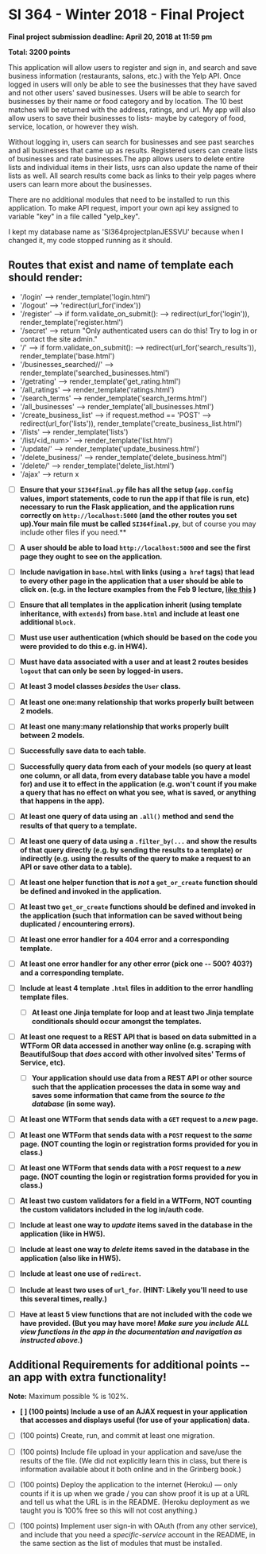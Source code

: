 # SI 364 - Winter 2018 - Final Project

**Final project submission deadline: April 20, 2018 at 11:59 pm**

**Total: 3200 points**

This application will allow users to register and sign in, and search and save business information (restaurants, salons, etc.) with the Yelp API. Once logged in users will only be able to see the businesses that they have saved and not other users' saved businesses. Users will be able to search for businesses by their name or food category and by location. The 10 best matches will be returned with the address, ratings, and url. My app will also allow users to save their businesses to lists- maybe by category of food, service, location, or however they wish. 

Without logging in, users can search for businesses and see past searches and all businesses that came up as results. Registered users can create lists of businesses and rate businesses.The app allows users to delete entire lists and individual items in their lists, usrs can also update the name of their lists as well. All search results come back as links to their yelp pages where users can learn more about the businesses.

There are no additional modules that need to be installed to run this application. To make API request, import your own api key assigned to variable "key" in a file called "yelp_key".

I kept my database name as 'SI364projectplanJESSVU' because when I changed it, my code stopped running as it should.


## Routes that exist and name of template each should render:
- '/login' --> render_template('login.html')
- '/logout' --> 'redirect(url_for('index'))
- '/register' --> if form.validate_on_submit(): --> redirect(url_for('login')), render_template('register.html')
- '/secret' --> return "Only authenticated users can do this! Try to log in or contact the site admin."
- '/' --> if form.validate_on_submit(): --> redirect(url_for('search_results')), render_template('base.html')
- '/businesses_searched/<name>/<location>' --> render_template('searched_businesses.html')
- '/getrating' --> render_template('get_rating.html')
- '/all_ratings' --> render_template('ratings.html')
- '/search_terms' --> render_template('search_terms.html')
- '/all_businesses' --> render_template('all_businesses.html')
- '/create_business_list' --> if request.method == 'POST' --> redirect(url_for('lists')), render_template('create_business_list.html')
- '/lists' --> render_template('lists')
- '/list/<id_num>' --> render_template('list.html')
- '/update/<lst>' --> render_template('update_business.html')
- '/delete_business/<business>' --> render_template('delete_business.html')
- '/delete/<lst>' --> render_template('delete_list.html')
- '/ajax' --> return x

- [ ] **Ensure that your `SI364final.py` file has all the setup (`app.config` values, import statements, code to run the app if that file is run, etc) necessary to run the Flask application, and the application runs correctly on `http://localhost:5000` (and the other routes you set up).**Your main file must be called** `SI364final.py`**, but of course you may include other files if you need.**

- [ ] **A user should be able to load `http://localhost:5000` and see the first page they ought to see on the application.**

- [ ] **Include navigation in `base.html` with links (using `a href` tags) that lead to every other page in the application that a user should be able to click on. (e.g. in the lecture examples from the Feb 9 lecture, [like this](https://www.dropbox.com/s/hjcls4cfdkqwy84/Screenshot%202018-02-15%2013.26.32.png?dl=0) )**

- [ ] **Ensure that all templates in the application inherit (using template inheritance, with `extends`) from `base.html` and include at least one additional `block`.**

- [ ] **Must use user authentication (which should be based on the code you were provided to do this e.g. in HW4).**

- [ ] **Must have data associated with a user and at least 2 routes besides `logout` that can only be seen by logged-in users.**

- [ ] **At least 3 model classes *besides* the `User` class.**

- [ ] **At least one one:many relationship that works properly built between 2 models.**

- [ ] **At least one many:many relationship that works properly built between 2 models.**

- [ ] **Successfully save data to each table.**

- [ ] **Successfully query data from each of your models (so query at least one column, or all data, from every database table you have a model for) and use it to effect in the application (e.g. won't count if you make a query that has no effect on what you see, what is saved, or anything that happens in the app).**

- [ ] **At least one query of data using an `.all()` method and send the results of that query to a template.**

- [ ] **At least one query of data using a `.filter_by(...` and show the results of that query directly (e.g. by sending the results to a template) or indirectly (e.g. using the results of the query to make a request to an API or save other data to a table).**

- [ ] **At least one helper function that is *not* a `get_or_create` function should be defined and invoked in the application.**

- [ ] **At least two `get_or_create` functions should be defined and invoked in the application (such that information can be saved without being duplicated / encountering errors).**

- [ ] **At least one error handler for a 404 error and a corresponding template.**

- [ ] **At least one error handler for any other error (pick one -- 500? 403?) and a corresponding template.**

- [ ] **Include at least 4 template `.html` files in addition to the error handling template files.**

  - [ ] **At least one Jinja template for loop and at least two Jinja template conditionals should occur amongst the templates.**

- [ ] **At least one request to a REST API that is based on data submitted in a WTForm OR data accessed in another way online (e.g. scraping with BeautifulSoup that *does* accord with other involved sites' Terms of Service, etc).**

  - [ ] **Your application should use data from a REST API or other source such that the application processes the data in some way and saves some information that came from the source *to the database* (in some way).**

- [ ] **At least one WTForm that sends data with a `GET` request to a *new* page.**

- [ ] **At least one WTForm that sends data with a `POST` request to the *same* page. (NOT counting the login or registration forms provided for you in class.)**

- [ ] **At least one WTForm that sends data with a `POST` request to a *new* page. (NOT counting the login or registration forms provided for you in class.)**

- [ ] **At least two custom validators for a field in a WTForm, NOT counting the custom validators included in the log in/auth code.**

- [ ] **Include at least one way to *update* items saved in the database in the application (like in HW5).**

- [ ] **Include at least one way to *delete* items saved in the database in the application (also like in HW5).**

- [ ] **Include at least one use of `redirect`.**

- [ ] **Include at least two uses of `url_for`. (HINT: Likely you'll need to use this several times, really.)**

- [ ] **Have at least 5 view functions that are not included with the code we have provided. (But you may have more! *Make sure you include ALL view functions in the app in the documentation and navigation as instructed above.*)**


## Additional Requirements for additional points -- an app with extra functionality!

**Note:** Maximum possible % is 102%.

- **[ ] (100 points) Include a use of an AJAX request in your application that accesses and displays useful (for use of your application) data.**
- [ ]  (100 points) Create, run, and commit at least one migration.
- [ ] (100 points) Include file upload in your application and save/use the results of the file. (We did not explicitly learn this in class, but there is information available about it both online and in the Grinberg book.)
- [ ]  (100 points) Deploy the application to the internet (Heroku) — only counts if it is up when we grade / you can show proof it is up at a URL and tell us what the URL is in the README. (Heroku deployment as we taught you is 100% free so this will not cost anything.)
- [ ]  (100 points) Implement user sign-in with OAuth (from any other service), and include that you need a *specific-service* account in the README, in the same section as the list of modules that must be installed.



